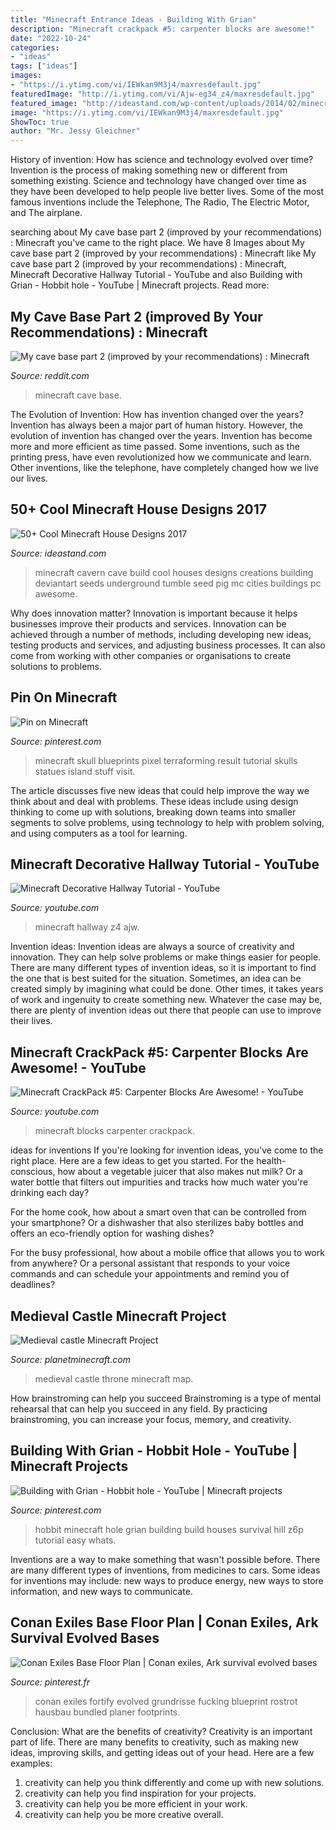```yaml
---
title: "Minecraft Entrance Ideas - Building With Grian"
description: "Minecraft crackpack #5: carpenter blocks are awesome!"
date: "2022-10-24"
categories:
- "ideas"
tags: ["ideas"]
images:
- "https://i.ytimg.com/vi/IEWkan9M3j4/maxresdefault.jpg"
featuredImage: "http://i.ytimg.com/vi/Ajw-eg34_z4/maxresdefault.jpg"
featured_image: "http://ideastand.com/wp-content/uploads/2014/02/minecraft-houses/minecraft-cavern-city-49.jpg"
image: "https://i.ytimg.com/vi/IEWkan9M3j4/maxresdefault.jpg"
ShowToc: true
author: "Mr. Jessy Gleichner"
---
```



History of invention: How has science and technology evolved over time?
Invention is the process of making something new or different from something existing. Science and technology have changed over time as they have been developed to help people live better lives. Some of the most famous inventions include the Telephone, The Radio, The Electric Motor, and The airplane.

	

		
searching about My cave base part 2 (improved by your recommendations) : Minecraft you've came to the right place. We have 8 Images about My cave base part 2 (improved by your recommendations) : Minecraft like My cave base part 2 (improved by your recommendations) : Minecraft, Minecraft Decorative Hallway Tutorial - YouTube and also Building with Grian - Hobbit hole - YouTube | Minecraft projects. Read more:
		
    
## My Cave Base Part 2 (improved By Your Recommendations) : Minecraft

<img loading=lazy src="https://external-preview.redd.it/a44hGyhx4uEDOSYWb1L7XnYPyyt0C93a7oVUAchjFIU.png?format=pjpg&amp;auto=webp&amp;s=f7b7ac604294b8e54a182cc45707e44ec8b5b205" onerror="this.onerror=null;this.src='https://tse3.mm.bing.net/th?id=OIP.sz6LTMkQw8J4a1Bkan88OwHaEK&amp;pid=15.1';" alt="My cave base part 2 (improved by your recommendations) : Minecraft">

_Source: reddit.com_

>minecraft cave base. 

	

The Evolution of Invention: How has invention changed over the years?
Invention has always been a major part of human history. However, the evolution of invention has changed over the years. Invention has become more and more efficient as time passed. Some inventions, such as the printing press, have even revolutionized how we communicate and learn. Other inventions, like the telephone, have completely changed how we live our lives.

    
## 50+ Cool Minecraft House Designs 2017

<img loading=lazy src="http://ideastand.com/wp-content/uploads/2014/02/minecraft-houses/minecraft-cavern-city-49.jpg" onerror="this.onerror=null;this.src='https://tse4.mm.bing.net/th?id=OIP._Fw1OEMbmYyrqDrp1dI0mAHaEo&amp;pid=15.1';" alt="50+ Cool Minecraft House Designs 2017">

_Source: ideastand.com_

>minecraft cavern cave build cool houses designs creations building deviantart seeds underground tumble seed pig mc cities buildings pc awesome. 

	

Why does innovation matter?
Innovation is important because it helps businesses improve their products and services. Innovation can be achieved through a number of methods, including developing new ideas, testing products and services, and adjusting business processes. It can also come from working with other companies or organisations to create solutions to problems.

    
## Pin On Minecraft

<img loading=lazy src="https://i.pinimg.com/736x/5b/b4/71/5bb4716e2d75fa854f817c61c8e5f3a5--minecraft-skull-minecraft-ideas.jpg" onerror="this.onerror=null;this.src='https://tse2.mm.bing.net/th?id=OIP.f_0h433sQpyEjPpoKXeE_wHaDd&amp;pid=15.1';" alt="Pin on Minecraft">

_Source: pinterest.com_

>minecraft skull blueprints pixel terraforming result tutorial skulls statues island stuff visit. 

	

The article discusses five new ideas that could help improve the way we think about and deal with problems. These ideas include using design thinking to come up with solutions, breaking down teams into smaller segments to solve problems, using technology to help with problem solving, and using computers as a tool for learning.

    
## Minecraft Decorative Hallway Tutorial - YouTube

<img loading=lazy src="http://i.ytimg.com/vi/Ajw-eg34_z4/maxresdefault.jpg" onerror="this.onerror=null;this.src='https://tse2.mm.bing.net/th?id=OIP.00PIgzPqx4v1_31QrJq45QHaEK&amp;pid=15.1';" alt="Minecraft Decorative Hallway Tutorial - YouTube">

_Source: youtube.com_

>minecraft hallway z4 ajw. 

	

Invention ideas:
Invention ideas are always a source of creativity and innovation. They can help solve problems or make things easier for people. There are many different types of invention ideas, so it is important to find the one that is best suited for the situation. Sometimes, an idea can be created simply by imagining what could be done. Other times, it takes years of work and ingenuity to create something new. Whatever the case may be, there are plenty of invention ideas out there that people can use to improve their lives.

    
## Minecraft CrackPack #5: Carpenter Blocks Are Awesome! - YouTube

<img loading=lazy src="https://i.ytimg.com/vi/IEWkan9M3j4/maxresdefault.jpg" onerror="this.onerror=null;this.src='https://tse2.mm.bing.net/th?id=OIP.EFKYL8MxvI6-DjpczuzC6gHaEK&amp;pid=15.1';" alt="Minecraft CrackPack #5: Carpenter Blocks Are Awesome! - YouTube">

_Source: youtube.com_

>minecraft blocks carpenter crackpack. 

	

ideas for inventions
If you're looking for invention ideas, you've come to the right place. Here are a few ideas to get you started.
For the health-conscious, how about a vegetable juicer that also makes nut milk? Or a water bottle that filters out impurities and tracks how much water you're drinking each day?

For the home cook, how about a smart oven that can be controlled from your smartphone? Or a dishwasher that also sterilizes baby bottles and offers an eco-friendly option for washing dishes?

For the busy professional, how about a mobile office that allows you to work from anywhere? Or a personal assistant that responds to your voice commands and can schedule your appointments and remind you of deadlines?

    
## Medieval Castle Minecraft Project

<img loading=lazy src="http://static.planetminecraft.com/files/resource_media/screenshot/1207/2012-02-19_155819_1498972.jpg" onerror="this.onerror=null;this.src='https://tse4.mm.bing.net/th?id=OIP.0dyX3fbzCcaDHg83Aay51gHaD4&amp;pid=15.1';" alt="Medieval castle Minecraft Project">

_Source: planetminecraft.com_

>medieval castle throne minecraft map. 

	

How brainstroming can help you succeed
Brainstroming is a type of mental rehearsal that can help you succeed in any field. By practicing brainstroming, you can increase your focus, memory, and creativity.

    
## Building With Grian - Hobbit Hole - YouTube | Minecraft Projects

<img loading=lazy src="https://i.pinimg.com/736x/5e/4e/76/5e4e766883c16f41682092d87ba34d79--hobbit-hole-minecraft.jpg" onerror="this.onerror=null;this.src='https://tse2.mm.bing.net/th?id=OIP.vVP4Wr2jMatDGvvlyXIReAHaD5&amp;pid=15.1';" alt="Building with Grian - Hobbit hole - YouTube | Minecraft projects">

_Source: pinterest.com_

>hobbit minecraft hole grian building build houses survival hill z6p tutorial easy whats. 

	

Inventions are a way to make something that wasn't possible before. There are many different types of inventions, from medicines to cars. Some ideas for inventions may include: new ways to produce energy, new ways to store information, and new ways to communicate.

    
## Conan Exiles Base Floor Plan | Conan Exiles, Ark Survival Evolved Bases

<img loading=lazy src="https://i.pinimg.com/736x/1b/bb/3d/1bbb3d35e5d23c9e8f2cd2c1b06b2558.jpg" onerror="this.onerror=null;this.src='https://tse1.mm.bing.net/th?id=OIP.sCXXKDsCDcCFAEC2oynaLQHaHt&amp;pid=15.1';" alt="Conan Exiles Base Floor Plan | Conan exiles, Ark survival evolved bases">

_Source: pinterest.fr_

>conan exiles fortify evolved grundrisse fucking blueprint rostrot hausbau bundled planer footprints. 

	

Conclusion: What are the benefits of creativity?
Creativity is an important part of life. There are many benefits to creativity, such as making new ideas, improving skills, and getting ideas out of your head. Here are a few examples: 
1. creativity can help you think differently and come up with new solutions.
2. creativity can help you find inspiration for your projects.
3. creativity can help you be more efficient in your work.
4. creativity can help you be more creative overall.

